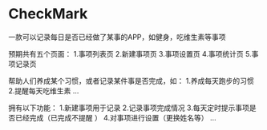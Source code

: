 # CheckMark
一款可以记录每日是否已经做了某事的APP，如健身，吃维生素等事项

预期共有五个页面：
1.事项列表页
2.新建事项页
3.事项设置页
4.事项统计页
5.事项记录页

帮助人们养成某个习惯，或者记录某件事是否完成，如：
1.养成每天跑步的习惯
2.提醒每天吃维生素
...

拥有以下功能：
1.新建事项用于记录
2.记录事项完成情况
3.每天定时提示事项是否已经完成（已完成不提醒 ）
4.对事项进行设置（更换姓名等）
...
